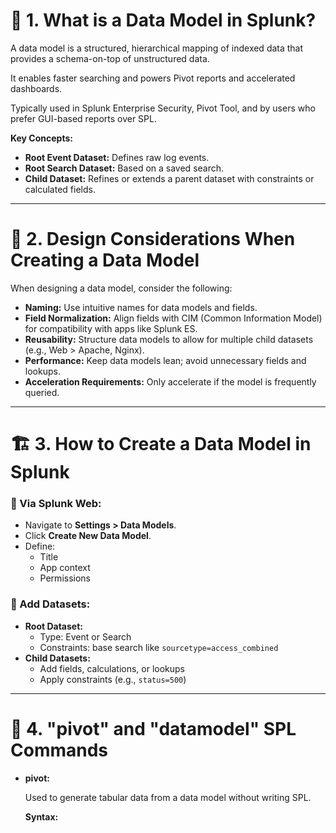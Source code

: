 # 📘 1. What is a Data Model in Splunk?

A data model is a structured, hierarchical mapping of indexed data that provides a schema-on-top of unstructured data.

It enables faster searching and powers Pivot reports and accelerated dashboards.

Typically used in Splunk Enterprise Security, Pivot Tool, and by users who prefer GUI-based reports over SPL.

**Key Concepts:**

- **Root Event Dataset:** Defines raw log events.
- **Root Search Dataset:** Based on a saved search.
- **Child Dataset:** Refines or extends a parent dataset with constraints or calculated fields.

---

# 📐 2. Design Considerations When Creating a Data Model

When designing a data model, consider the following:

- **Naming:** Use intuitive names for data models and fields.
- **Field Normalization:** Align fields with CIM (Common Information Model) for compatibility with apps like Splunk ES.
- **Reusability:** Structure data models to allow for multiple child datasets (e.g., Web > Apache, Nginx).
- **Performance:** Keep data models lean; avoid unnecessary fields and lookups.
- **Acceleration Requirements:** Only accelerate if the model is frequently queried.

---

# 🏗️ 3. How to Create a Data Model in Splunk

### 🔹 Via Splunk Web:

- Navigate to **Settings > Data Models**.
- Click **Create New Data Model**.
- Define:
  - Title
  - App context
  - Permissions

### 🔹 Add Datasets:

- **Root Dataset:**
  - Type: Event or Search
  - Constraints: base search like `sourcetype=access_combined`
- **Child Datasets:**
  - Add fields, calculations, or lookups
  - Apply constraints (e.g., `status=500`)

---

# 🧭 4. "pivot" and "datamodel" SPL Commands

- **pivot:**

  Used to generate tabular data from a data model without writing SPL.

  **Syntax:**

